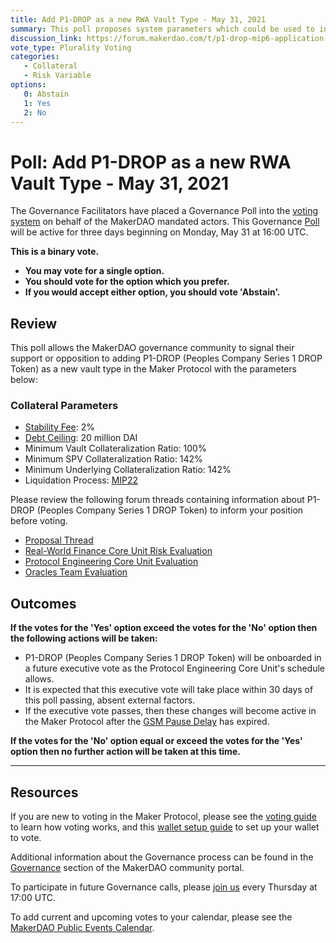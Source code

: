 ```yaml
---
title: Add P1-DROP as a new RWA Vault Type - May 31, 2021
summary: This poll proposes system parameters which could be used to initialize P1-DROP as a new RWA vault type.
discussion_link: https://forum.makerdao.com/t/p1-drop-mip6-application-peoples-company-drop-us-agricultural-real-estate/5518
vote_type: Plurality Voting
categories:
   - Collateral
   - Risk Variable
options:
   0: Abstain
   1: Yes
   2: No
---
```

# Poll: Add P1-DROP as a new RWA Vault Type - May 31, 2021

The Governance Facilitators have placed a Governance Poll into the [voting system](https://vote.makerdao.com/polling) on behalf of the MakerDAO mandated actors. This Governance [Poll](https://community-development.makerdao.com/en/learn/governance/on-chain-gov) will be active for three days beginning on Monday, May 31 at 16:00 UTC.

**This is a binary vote.** 
- **You may vote for a single option.** 
- **You should vote for the option which you prefer.**
- **If you would accept either option, you should vote 'Abstain'.**

## Review

This poll allows the MakerDAO governance community to signal their support or opposition to adding P1-DROP (Peoples Company Series 1 DROP Token) as a new vault type in the Maker Protocol with the parameters below:

### Collateral Parameters

* [Stability Fee](https://community-development.makerdao.com/en/learn/governance/param-stability-fee): 2%
* [Debt Ceiling](https://community-development.makerdao.com/en/learn/governance/param-debt-ceiling): 20 million DAI
* Minimum Vault Collateralization Ratio: 100%
* Minimum SPV Collateralization Ratio: 142%
* Minimum Underlying Collateralization Ratio: 142%
* Liquidation Process: [MIP22](https://mips.makerdao.com/mips/details/MIP22)

Please review the following forum threads containing information about P1-DROP (Peoples Company Series 1 DROP Token) to inform your position before voting.
* [Proposal Thread](https://forum.makerdao.com/t/p1-drop-mip6-application-peoples-company-drop-us-agricultural-real-estate/5518)
* [Real-World Finance Core Unit Risk Evaluation](https://forum.makerdao.com/t/p1-drop-mip6-risk-assessment-alternative-equity-advisors-drop-us-agricultural-real-estate/8232)
* [Protocol Engineering Core Unit Evaluation](https://forum.makerdao.com/t/rwa006-pp1drp-p1-drop-mip22-token-protocol-engineering-domain-team-assessment/8418)
* [Oracles Team Evaluation](https://forum.makerdao.com/t/rwa-006-p1-drop-collateral-onboarding-oracle-assessment-mip10c3-sp32/8402)

## Outcomes

**If the votes for the 'Yes' option exceed the votes for the 'No' option then the following actions will be taken:**
* P1-DROP (Peoples Company Series 1 DROP Token) will be onboarded in a future executive vote as the Protocol Engineering Core Unit's schedule allows. 
* It is expected that this executive vote will take place within 30 days of this poll passing, absent external factors.
* If the executive vote passes, then these changes will become active in the Maker Protocol after the [GSM Pause Delay](https://community-development.makerdao.com/en/learn/governance/param-gsm-pause-delay) has expired.

**If the votes for the 'No' option equal or exceed the votes for the 'Yes' option then no further action will be taken at this time.**

---

## Resources

If you are new to voting in the Maker Protocol, please see the [voting guide](https://community-development.makerdao.com/en/learn/governance/how-voting-works/) to learn how voting works, and this [wallet setup guide](https://community-development.makerdao.com/en/learn/governance/voting-setup/) to set up your wallet to vote.

Additional information about the Governance process can be found in the [Governance](https://community-development.makerdao.com/en/learn/governance) section of the MakerDAO community portal.

To participate in future Governance calls, please [join us](https://github.com/makerdao/community/tree/master/governance/governance-and-risk-meetings) every Thursday at 17:00 UTC.

To add current and upcoming votes to your calendar, please see the [MakerDAO Public Events Calendar](https://calendar.google.com/calendar/embed?src=makerdao.com_3efhm2ghipksegl009ktniomdk%40group.calendar.google.com&ctz=UTC&mode=week&showCalendars=0&showPrint=0).
